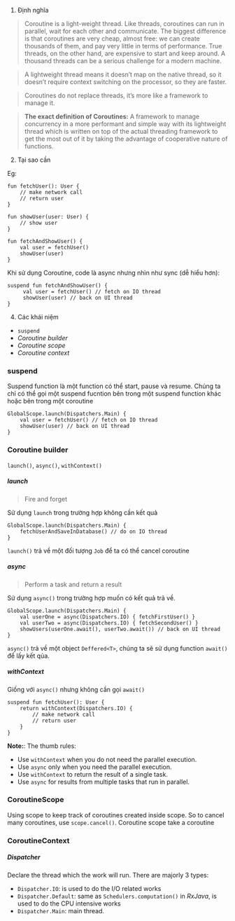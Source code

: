 1. Định nghĩa
> Coroutine is a light-weight thread. Like threads, coroutines can run in parallel, wait for each other and communicate. The biggest difference is that coroutines are very cheap, almost free: we can create thousands of them, and pay very little in terms of performance. True threads, on the other hand, are expensive to start and keep around. A thousand threads can be a serious challenge for a modern machine.

> A lightweight thread means it doesn’t map on the native thread, so it doesn’t require context switching on the processor, so they are faster.

> Coroutines do not replace threads, it’s more like a framework to manage it.

> **The exact definition of Coroutines:** A framework to manage concurrency in a more performant and simple way with its lightweight thread which is written on top of the actual threading framework to get the most out of it by taking the advantage of cooperative nature of functions.

2. Tại sao cần

Eg:
```
fun fetchUser(): User {
    // make network call
    // return user
}

fun showUser(user: User) {
    // show user
}

fun fetchAndShowUser() {
    val user = fetchUser()
    showUser(user)
}
```

Khi sử dụng Coroutine, code là async nhưng nhìn như sync (dễ hiểu hơn):
```
suspend fun fetchAndShowUser() {
     val user = fetchUser() // fetch on IO thread
     showUser(user) // back on UI thread
}
```

4. Các khái niệm

- `suspend`
- *Coroutine builder*
- *Coroutine scope*
- *Coroutine context*

### suspend

Suspend function là một function có thể start, pause và resume. Chúng ta chỉ có thể gọi một suspend fucntion bên trong một suspend function khác hoặc bên trong một coroutine

```
GlobalScope.launch(Dispatchers.Main) {
    val user = fetchUser() // fetch on IO thread
    showUser(user) // back on UI thread
}
```

### Coroutine builder

`launch()`, `async()`, `withContext()`

##### launch

> Fire and forget

Sử dụng `launch` trong trường hợp không cần kết quả
```
GlobalScope.launch(Dispatchers.Main) {
    fetchUserAndSaveInDatabase() // do on IO thread
}
```

`launch()` trả về một đối tượng `Job` để ta có thể cancel coroutine

##### async

> Perform a task and return a result

Sử dụng `async()` trong trường hợp muốn có kết quả trả về.
```
GlobalScope.launch(Dispatchers.Main) {
    val userOne = async(Dispatchers.IO) { fetchFirstUser() }
    val userTwo = async(Dispatchers.IO) { fetchSecondUser() }
    showUsers(userOne.await(), userTwo.await()) // back on UI thread
}
```

`async()` trả về một object `Deffered<T>`, chúng ta sẽ sử dụng function `await()` để lấy kết qủa.

##### withContext

Giống với `async()` nhưng không cần gọi `await()`

```
suspend fun fetchUser(): User {
    return withContext(Dispatchers.IO) {
        // make network call
        // return user
    }
}
```

**Note:**: The thumb rules:
- Use `withContext` when you do not need the parallel execution.
- Use `async` only when you need the parallel execution.
- Use `withContext` to return the result of a single task.
- Use `async` for results from multiple tasks that run in parallel.

### CoroutineScope

Using scope to keep track of coroutines created inside scope. So to cancel many coroutines, use `scope.cancel()`. Coroutine scope take a coroutine

### CoroutineContext

##### Dispatcher

Declare the thread which the work will run. There are majorly 3 types:
- `Dispatcher.IO`: is used to do the I/O related works
- `Dispatcher.Default`: same as `Schedulers.computation()` in *RxJava*, is used to do the CPU intensive works
- `Dispatcher.Main`: main thread.
